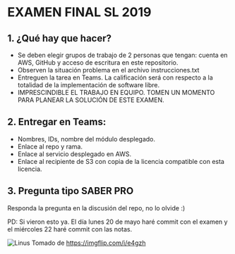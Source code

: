 # EXAMEN FINAL SL 2019

 ## 1. ¿Qué hay que hacer?

 - Se deben elegir grupos de trabajo de 2 personas que tengan: cuenta en AWS, GitHub y acceso de escritura en este repositorio.
 - Observen la situación problema en el archivo instrucciones.txt
 - Entreguen la tarea en Teams. La calificación será con respecto a la totalidad de la implementación de software libre.
 - IMPRESCINDIBLE EL TRABAJO EN EQUIPO. TOMEN UN MOMENTO PARA PLANEAR LA SOLUCIÓN DE ESTE EXAMEN.

 ## 2. Entregar en Teams:
 
 - Nombres, IDs, nombre del módulo desplegado.
 - Enlace al repo y rama.
 - Enlace al servicio desplegado en AWS.
 - Enlace al recipiente de S3 con copia de la licencia compatible con esta licencia.

 ## 3. Pregunta tipo SABER PRO
 Responda la pregunta en la discusión del repo, no lo olvide :)
 
 PD: Si vieron esto ya. El día lunes 20 de mayo haré commit con el examen y el miércoles 22 haré commit con las notas.

![Linus](https://i.imgflip.com/e4gzh.jpg)
Tomado de https://imgflip.com/i/e4gzh
